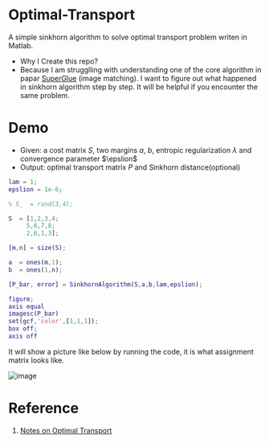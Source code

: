 # Optimal-Transport

A simple sinkhorn algorithm to solve optimal transport problem writen in Matlab.

- Why I Create this repo? 
- Because I am strugglling with understanding one of the core algorithm in papar [SuperGlue](https://arxiv.org/abs/1911.11763) (image matching). I want to figure out what happened in sinkhorn algorithm step by step. It will be helpful if you encounter the same problem.


# Demo

- Given: a cost matrix $S$, two margins $a$, $b$, entropic regularization $\lambda$ and convergence parameter $\epslion$
- Output: optimal transport matrix $P$ and Sinkhorn distance(optional) 

``` matlab
lam = 1;
epslion = 1e-6;

% S_  = rand(3,4);

S  = [1,2,3,4;
     5,6,7,8;
     2,6,1,3];

[m,n] = size(S);

a  = ones(m,1);
b  = ones(1,n);

[P_bar, error] = SinkhornAlgorithm(S,a,b,lam,epslion);

figure;
axis equal
imagesc(P_bar)
set(gcf,'color',[1,1,1]);
box off;
axis off
```
It will show a picture like below by running the code, it is what assignment matrix looks like.

![image](https://user-images.githubusercontent.com/18531182/161440518-9b7854e4-158d-4aac-a0f1-714adc374fe9.png)

# Reference

1. [Notes on Optimal Transport](https://michielstock.github.io/posts/2017/2017-11-5-OptimalTransport)
